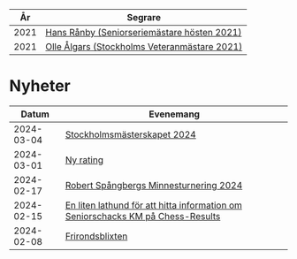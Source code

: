  År |    Segrare
----|--------------
2021|[Hans Rånby (Seniorseriemästare hösten 2021)](https://www.seniorschackstockholm.se/htmfiler/resultat_HT21.pdf)
2021|[Olle Ålgars (Stockholms Veteranmästare 2021)](https://www.seniorschackstockholm.se/htmfiler/resultat_veteran_HT21.pdf)


# Nyheter

Datum|Evenemang
-----------|------------------------------------------------------------------------------
2024-03-04 |[Stockholmsmästerskapet 2024](files/Inbjudan_Stockholmsmästerskapet_2024.pdf)
2024-03-01 |[Ny rating](files/Ny_rating.pdf)
2024-02-17 |[Robert Spångbergs Minnesturnering 2024](files/Inbjudan-Robert-Spångberg-memorial-2024.pdf)
2024-02-15 |[En liten lathund för att hitta information om Seniorschacks KM på Chess-Results](https://www.seniorschackstockholm.se/htmfiler/Chess-Results.pdf)
2024-02-08 |[Frirondsblixten](files/Frirondsblixten.pdf)
